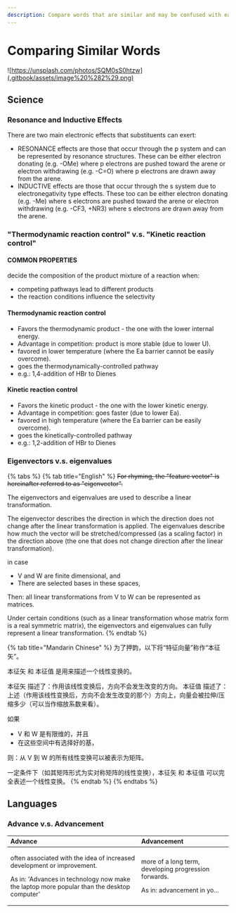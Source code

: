 ```yaml
---
description: Compare words that are similar and may be confused with each other.
---
```


# Comparing Similar Words

![https://unsplash.com/photos/SQM0sS0htzw](.gitbook/assets/image%20%282%29.png)

## Science

### Resonance and Inductive Effects

There are two main electronic effects that substituents can exert:

* RESONANCE effects are those that occur through the p system and can be represented by resonance structures. These can be either electron donating \(e.g. -OMe\) where p electrons are pushed toward the arene or electron withdrawing \(e.g. -C=O\) where p electrons are drawn away from the arene.
* INDUCTIVE effects are those that occur through the s system due to electronegativity type effects. These too can be either electron donating \(e.g. -Me\) where s electrons are pushed toward the arene or electron withdrawing \(e.g. -CF3, +NR3\) where s electrons are drawn away from the arene.

### "Thermodynamic reaction control" v.s. "Kinetic reaction control"

#### COMMON PROPERTIES

decide the composition of the product mixture of a reaction when:

* competing pathways lead to different products
* the reaction conditions influence the selectivity

#### Thermodynamic reaction control

* Favors the thermodynamic product - the one with the lower internal energy.
* Advantage in competition: product is more stable \(due to lower U\).
* favored in lower temperature \(where the Ea barrier cannot be easily overcome\).
* goes the thermodynamically-controlled pathway
* e.g.: 1,4-addition of HBr to Dienes

#### Kinetic reaction control

* Favors the kinetic product - the one with the lower kinetic energy.
* Advantage in competition: goes faster \(due to lower Ea\).
* favored in high temperature \(where the Ea barrier can be easily overcome\).
* goes the kinetically-controlled pathway
* e.g.: 1,2-addition of HBr to Dienes

### Eigenvectors v.s. eigenvalues

{% tabs %}
{% tab title="English" %}
~~For rhyming, the "feature vector" is hereinafter referred to as "eigenvector".~~

The eigenvectors and eigenvalues are used to describe a linear transformation.

The eigenvector describes the direction in which the direction does not change after the linear transformation is applied. The eigenvalues describe how much the vector will be stretched/compressed \(as a scaling factor\) in the direction above \(the one that does not change direction after the linear transformation\).

in case 

* V and W are finite dimensional, and
* There are selected bases in these spaces, 

Then: all linear transformations from V to W can be represented as matrices.

Under certain conditions \(such as a linear transformation whose matrix form is a real symmetric matrix\), the eigenvectors and eigenvalues can fully represent a linear transformation.
{% endtab %}

{% tab title="Mandarin Chinese" %}
为了押韵，以下将“特征向量”称作“本征矢”。

本征矢 和 本征值 是用来描述一个线性变换的。

本征矢 描述了：作用该线性变换后，方向不会发生改变的方向。 本征值 描述了：上述（作用该线性变换后，方向不会发生改变的那个）方向上，向量会被拉伸/压缩多少（可以当作缩放系数来看）。

如果 

*  V 和 W 是有限维的，并且 
* 在这些空间中有选择好的基， 

则：从 V 到 W 的所有线性变换可以被表示为矩阵。

一定条件下（如其矩阵形式为实对称矩阵的线性变换），本征矢 和 本征值 可以完全表述一个线性变换。
{% endtab %}
{% endtabs %}

## Languages

### Advance v.s. Advancement

<table>
  <thead>
    <tr>
      <th style="text-align:left">Advance</th>
      <th style="text-align:left">Advancement</th>
    </tr>
  </thead>
  <tbody>
    <tr>
      <td style="text-align:left">
        <p>often associated with the idea of increased development or improvement.</p>
        <p>As in: &apos;Advances in technology now make the laptop more popular than
          the desktop computer&apos;</p>
        <p></p>
      </td>
      <td style="text-align:left">
        <p>more of a long term, developing progression forwards.</p>
        <p>As in: advancement in yo...</p>
      </td>
    </tr>
  </tbody>
</table>
